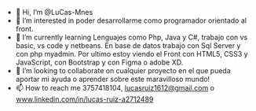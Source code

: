 - 👋 Hi, I’m @LuCas-Mnes
- 👀 I’m interested in poder desarrollarme como programador orientado al front.
- 🌱 I’m currently learning Lenguajes como Php, Java y C#, trabajo con vs basic, vs code y netbeans. En base de datos trabajo con Sql Server y con php myadmin. Por ultimo estoy viendo el Front con
HTML5, CSS3 y JavaScript, con Bootstrap y con Figma o adobe XD.
- 💞️ I’m looking to collaborate on cualquier proyecto en el que pueda aportar mi ayuda o aprender sobre este maravilloso mundo!  
- 📫 How to reach me 3757418104, lucasruiz1612@gmail.com o www.linkedin.com/in/lucas-ruiz-a2712489


<!---
LuCas-Mnes/LuCas-Mnes is a ✨ special ✨ repository because its `README.md` (this file) appears on your GitHub profile.
You can click the Preview link to take a look at your changes.
--->

